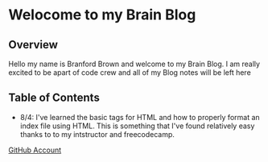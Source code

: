 # Welocome to my Brain Blog 

## Overview
Hello my name is Branford Brown and welcome to my Brain Blog. I am really excited to be apart of code crew and all of my Blog notes will be left here

## Table of Contents
- 8/4: I've learned the basic tags for HTML and how to properly format an index file using HTML. This is something that I've found relatively easy thanks to to my intstructor and freecodecamp.




[GitHub Account](https://github.com/Brranforrd/Brranforrd)

